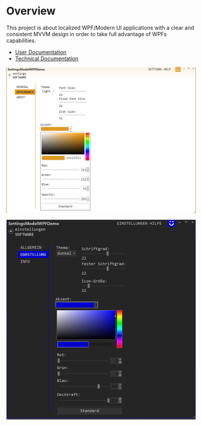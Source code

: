 # Overview

This project is about localized WPF/Modern UI applications with a clear and consistent MVVM design in order to take full advantage of WPFs capabilities.

* [User Documentation](User-Documentation)
* [Technical Documentation](Technical-Documentation)

![](Documentation_Step3.png)

![](Documentation_Step6.png)